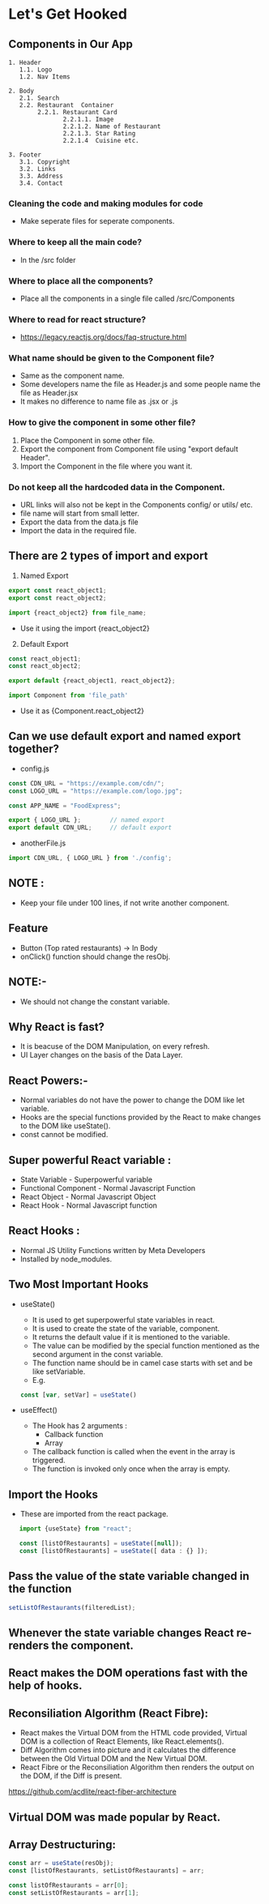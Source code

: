 # Let's Get Hooked
## Components in Our App
```text
1. Header
   1.1. Logo 
   1.2. Nav Items

2. Body
   2.1. Search
   2.2. Restaurant  Container
        2.2.1. Restaurant Card
               2.2.1.1. Image
               2.2.1.2. Name of Restaurant
               2.2.1.3. Star Rating 
               2.2.1.4  Cuisine etc.

3. Footer
   3.1. Copyright
   3.2. Links
   3.3. Address
   3.4. Contact
```

### Cleaning the code and making modules for code
- Make seperate files for seperate components.

### Where to keep all the main code?
- In the /src folder

### Where to place all the components?
- Place all the components in a single file called /src/Components

### Where to read for react structure?
- https://legacy.reactjs.org/docs/faq-structure.html

### What name should be given to the Component file?
- Same as the component name.
- Some developers name the file as Header.js and some people name the file as Header.jsx
- It makes no difference to name file as .jsx or .js

### How to give the component in some other file?
1. Place the Component in some other file.
2. Export the component from Component file using "export default Header".
3. Import the Component in the file where you want it.

### Do not keep all the hardcoded data in the Component.
- URL links will also not be kept in the Components config/ or utils/ etc.
- file name will start from small letter.
- Export the data from the data.js file
- Import the data in the required file.

## There are 2 types of import and export
1. Named Export 
```js
export const react_object1;
export const react_object2;

import {react_object2} from file_name;
```
- Use it using the import {react_object2}

2. Default Export
```js
const react_object1;
const react_object2;

export default {react_object1, react_object2};

import Component from 'file_path'
```
- Use it as {Component.react_object2}

## Can we use default export and named export together?
- config.js
```js
const CDN_URL = "https://example.com/cdn/";
const LOGO_URL = "https://example.com/logo.jpg";

const APP_NAME = "FoodExpress";

export { LOGO_URL };        // named export
export default CDN_URL;     // default export
```

- anotherFile.js
```js
import CDN_URL, { LOGO_URL } from './config';
```

## NOTE :
- Keep your file under 100 lines, if not write another component.

## Feature 
- Button (Top rated restaurants) -> In Body
- onClick() function should change the resObj.

## NOTE:-
- We should not change the constant variable.

## Why React is fast?
- It is beacuse of the DOM Manipulation, on every refresh.
- UI Layer changes on the basis of the Data Layer.

## React Powers:-
- Normal variables do not have the power to change the DOM like let variable.
- Hooks are the special functions provided by the React to make changes to the DOM like useState().
- const cannot be modified.

## Super powerful React variable :
- State Variable - Superpowerful variable
- Functional Component - Normal Javascript Function
- React Object - Normal Javascript Object
- React Hook - Normal Javascript function 

## React Hooks :
- Normal JS Utility Functions written by Meta Developers
- Installed by node_modules.

## Two Most Important Hooks 
- useState()
  - It is used to get superpowerful state variables in react.
  - It is used to create the state of the variable, component.
  - It returns the default value if it is mentioned to the variable.
  - The value can be modified by the special function mentioned as the second argument in the const variable.
  - The function name should be in camel case starts with set and be like setVariable.
  - E.g. 
  ```js
  const [var, setVar] = useState()
  ```

- useEffect()
  - The Hook has 2 arguments :
    - Callback function
    - Array
  - The callback function is called when the event in the array is triggered.
  - The function is invoked only once when the array is empty.

## Import the Hooks
- These are imported from the react package.
```js
   import {useState} from "react";

   const [listOfRestaurants] = useState([null]);
   const [listOfRestaurants] = useState([ data : {} ]);

 ```

## Pass the value of the state variable changed in the function
```js
setListOfRestaurants(filteredList);
```

## Whenever the state variable changes React re-renders the component.

## React makes the DOM operations fast with the help of hooks.

## Reconsiliation Algorithm (React Fibre):
- React makes the Virtual DOM from the HTML code provided, Virtual DOM is a collection of React Elements, like React.elements().
- Diff Algorithm comes into picture and it calculates the difference between the Old Virtual DOM and the New Virtual DOM.
- React Fibre or the Reconsiliation Algorithm then renders the output on the DOM, if the Diff is present.

https://github.com/acdlite/react-fiber-architecture

## Virtual DOM was made popular by React.


## Array Destructuring:
```js
const arr = useState(resObj);
const [listOfRestaurants, setListOfRestaurants] = arr;

const listOfRestaurants = arr[0];
const setListOfRestaurants = arr[1];
```



